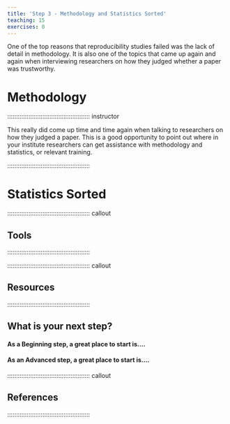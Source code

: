 ```yaml
---
title: 'Step 3 - Methodology and Statistics Sorted'
teaching: 15
exercises: 0
---
```


One of the top reasons that reproducibility studies failed was the lack of detail in methodology. It is also one of the topics that came up again and again when interviewing researchers on how they judged whether a paper was trustworthy.

# Methodology



::::::::::::::::::::::::::::::::::::::::::::::: instructor

This really did come up time and time again when talking to researchers on how they judged a paper. This is a good opportunity to point out where in your institute researchers can get assistance with methodology and statistics, or relevant training.

::::::::::::::::::::::::::::::::::::::::::::::: 

# Statistics Sorted



:::::::::::::::::::::::::::::::::::::::::::::::  callout

## Tools


:::::::::::::::::::::::::::::::::::::::::::::::


::::::::::::::::::::::::::::::::::::::::::::::: callout
## Resources




::::::::::::::::::::::::::::::::::::::::::::::: 



## What is your next step?

#### As a Beginning step, a great place to start is....


#### As an Advanced step, a great place to start is....




::::::::::::::::::::::::::::::::::::::::::::::: callout

## References



:::::::::::::::::::::::::::::::::::::::::::::::
